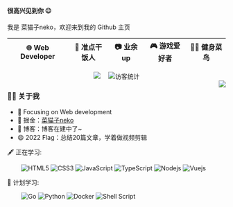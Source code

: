
#### 很高兴见到你 😉

我是 菜猫子neko，欢迎来到我的 Github 主页

|  :globe_with_meridians: Web Developer    |    :curry: 准点干饭人   |    :camera: 业余 up   |   :video_game: 游戏爱好者   |  :bow:🏻 健身菜鸟    |
| ---- | ---- | ---- | ---- | ---- |


<div align="center">
<!-- 个人资料徽标 -->
  <a href="https://juejin.cn/user/2885585707211437/posts"><img src="https://img.shields.io/badge/juejin-%E6%8E%98%E9%87%91-blue"></a>&emsp;
<!-- 访客数统计徽标 -->
  <img src="https://visitor-badge.glitch.me/badge?page_id=nekobc1998923" alt="访客统计" />

</div>

<img align="right" src="https://github-readme-stats.vercel.app/api?username=nekobc1998923&show_icons=true&count_private=true&hide_border=true&cache_seconds=1900"/>

### 👨‍🚒 关于我

- :orange_book: Focusing on Web development
- 🌱 掘金：[菜猫子neko](https://juejin.cn/user/2885585707211437/posts)
- 🤔 博客：博客在建中了~
- 😄 2022 Flag：总结20篇文章，学着做视频剪辑


🖋 正在学习: 

&emsp;&emsp;
![HTML5](https://img.shields.io/badge/-HTML5-E34F26?style=flat-square&logo=html5&logoColor=white)
![CSS3](https://img.shields.io/badge/-CSS3-1572B6?style=flat-square&logo=css3)
![JavaScript](https://img.shields.io/badge/-JavaScript-oringe?style=flat-square&logo=javascript)
![TypeScript](https://img.shields.io/badge/typescript-%23007ACC.svg?style=flat-square&logo=typescript&logoColor=white)
![Nodejs](https://img.shields.io/badge/-Nodejs-c0ebd?style=flat-square&logo=Node.js)
![Vuejs](https://img.shields.io/badge/-Vuejs-yellow?style=flat-square&logo=Vue.js)

💪 计划学习:

&emsp;&emsp;
![Go](https://img.shields.io/badge/-Go-informational?style=flat-square&logo=Go)
![Python](https://img.shields.io/badge/-Python-blueviolet?style=flat-square&logo=Python)
![Docker](https://img.shields.io/badge/-Docker-FCC624?style=flat-square&logo=docker)
![Shell Script](https://img.shields.io/badge/shell_script-%4285F4.svg?style=style=flat-square&logo=gnu-bash&logoColor=white)

